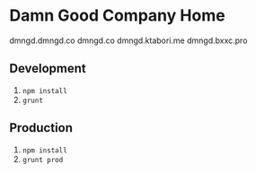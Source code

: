 Damn Good Company Home
=====

dmngd.dmngd.co
dmngd.co
dmngd.ktabori.me
dmngd.bxxc.pro


## Development

1. `npm install`
2. `grunt`

## Production

1. `npm install`
2. `grunt prod`
